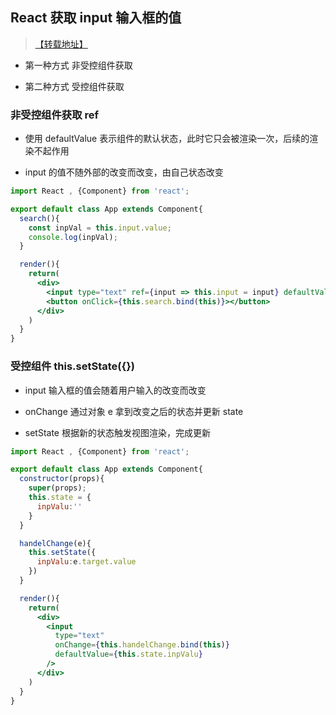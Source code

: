 ## React 获取 input 输入框的值

> [【转载地址】](https://blog.csdn.net/Shuiercc/article/details/81383679)

- 第一种方式 非受控组件获取

- 第二种方式 受控组件获取

### 非受控组件获取 ref

- 使用 defaultValue 表示组件的默认状态，此时它只会被渲染一次，后续的渲染不起作用

- input 的值不随外部的改变而改变，由自己状态改变

```jsx
import React , {Component} from 'react';

export default class App extends Component{
  search(){
    const inpVal = this.input.value;
    console.log(inpVal);
  }

  render(){
    return(
      <div>
        <input type="text" ref={input => this.input = input} defaultValue="Hello"/>
        <button onClick={this.search.bind(this)}></button>
      </div>
    )
  }
}
```

### 受控组件 this.setState({})

- input 输入框的值会随着用户输入的改变而改变

- onChange 通过对象 e 拿到改变之后的状态并更新 state

- setState 根据新的状态触发视图渲染，完成更新

```jsx
import React , {Component} from 'react';

export default class App extends Component{
  constructor(props){
    super(props);
    this.state = {
      inpValu:''
    }
  }

  handelChange(e){
    this.setState({
      inpValu:e.target.value
    })
  }

  render(){
    return(
      <div>
        <input
          type="text"
          onChange={this.handelChange.bind(this)}
          defaultValue={this.state.inpValu}
        />
      </div>
    )
  }
}
```

